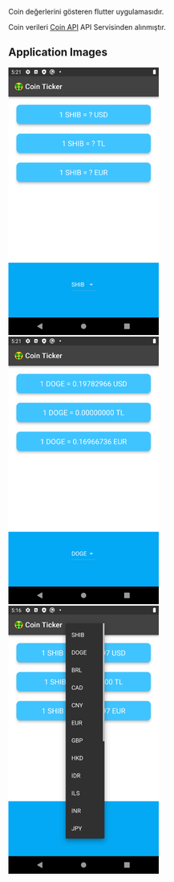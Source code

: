 Coin değerlerini gösteren flutter uygulamasıdır.

Coin verileri  [Coin API](https://www.coinapi.io/) API Servisinden alınmıştır.

## Application Images


<img src="images/coin-ticker-1.png" width="300"> <img src="images/coin-ticker-2.png" width="300"> <img src="images/coin-ticker-3.png" width="300">

